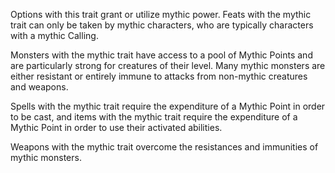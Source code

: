 Options with this trait grant or utilize mythic power. Feats with the mythic trait can only be taken by mythic characters, who are typically characters with a mythic Calling.</p><p>Monsters with the mythic trait have access to a pool of Mythic Points and are particularly strong for creatures of their level. Many mythic monsters are either resistant or entirely immune to attacks from non-mythic creatures and weapons.</p><p>Spells with the mythic trait require the expenditure of a Mythic Point in order to be cast, and items with the mythic trait require the expenditure of a Mythic Point in order to use their activated abilities.</p><p>Weapons with the mythic trait overcome the resistances and immunities of mythic monsters.